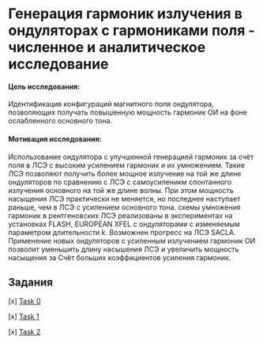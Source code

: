 # Генерация гармоник излучения в ондуляторах с гармониками поля - численное и аналитическое исследование

#### Цель исследования: 
Идентификация конфигураций магнитного поля ондулятора, позволяющих получать повышенную мощность гармоник ОИ на фоне ослабленного основного тона. 

#### Мотивация исследования: 
Использование ондулятора с улучшенной генерацией гармоник за счёт поля  в ЛСЭ с высоким усилением гармоник и их умножением.   Такие ЛСЭ позволяют получить более мощное излучение на той же длине ондуляторов по сравнению с ЛСЭ с самоусиленикм спонтанного излучения основного на той же длине волны. При этом мощность насыщения ЛСЭ практически не меняется, но последнее  наступает раньше, чем в ЛСЭ с усилением основного тона. схемы умножения гармоник в рентгеновских ЛСЭ реализованы в экспериментах на установках FLASH, EUROPEAN XFEL с ондуляторами с изменяемым параметром длительности k. Возможнен прогресс на ЛСЭ SACLA. Применение новых ондуляторов с усиленным излучением гармоник ОИ позволит уменьшить длину насышения ЛСЭ и увеличить мощность насыщения за Счёт больших коэффициентов усиления гармоник.  

## Задания

 [x] [Task 0](tasks/0)

 [x] [Task 1](tasks/1)

 [x] [Task 2](tasks/2)